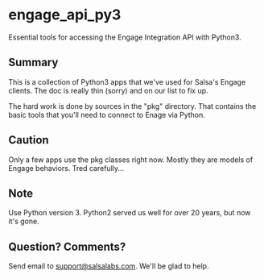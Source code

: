 # engage_api_py3
Essential tools for accessing the Engage Integration API with Python3.

## Summary
This is a collection of Python3 apps that we've used for Salsa's Engage clients. The doc
is really thin (sorry) and on our list to fix up.

The hard work is done by sources in the "pkg" directory.  That contains the 
basic tools that you'll need to connect to Enage via Python.

## Caution

Only a few apps use the pkg classes right now.  Mostly they are models
of Engage behaviors.  Tred carefully...

## Note

Use Python version 3.  Python2 served us well for over 20 years, but now it's gone.

## Question?  Comments?

Send email to support@salsalabs.com.  We'll be glad to help.


